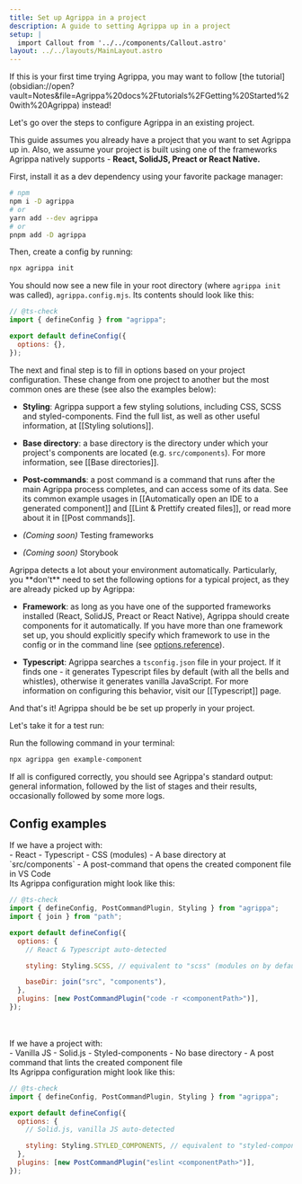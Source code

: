 ```yaml
---
title: Set up Agrippa in a project
description: A guide to setting Agrippa up in a project
setup: |
  import Callout from '../../components/Callout.astro'
layout: ../../layouts/MainLayout.astro
---
```



<Callout type="tip">
  <p slot="header">If this is your first time trying Agrippa, you may want to follow [the tutorial](obsidian://open?vault=Notes&file=Agrippa%20docs%2Ftutorials%2FGetting%20Started%20with%20Agrippa) instead!</p>
</Callout>

Let's go over the steps to configure Agrippa in an existing project.

This guide assumes you already have a project that you want to set Agrippa up in.
Also, we assume your project is built using one of the frameworks Agrippa natively supports - **React, SolidJS, Preact or React Native.**

First, install it as a dev dependency using your favorite package manager:

```bash
# npm
npm i -D agrippa
# or
yarn add --dev agrippa
# or
pnpm add -D agrippa
```

Then, create a config by running:

```bash
npx agrippa init
```

You should now see a new file in your root directory (where `agrippa init` was called), `agrippa.config.mjs`. Its contents should look like this:

```js
// @ts-check
import { defineConfig } from "agrippa";

export default defineConfig({
  options: {},
});
```

The next and final step is to fill in options based on your project configuration. These change from one project to another but the most common ones are these (see also the examples below):

- **Styling**: Agrippa support a few styling solutions, including CSS, SCSS and styled-components. Find the full list, as well as other useful information, at [[Styling solutions]].
- **Base directory**: a base directory is the directory under which your project's components are located (e.g. `src/components`). For more information, see [[Base directories]].
- **Post-commands**: a post command is a command that runs after the main Agrippa process completes, and can access some of its data. See its common example usages in [[Automatically open an IDE to a generated component]] and [[Lint & Prettify created files]], or read more about it in [[Post commands]].

- _(Coming soon)_ Testing frameworks
- _(Coming soon)_ Storybook

<Callout type="tip">
  Agrippa detects a lot about your environment automatically. Particularly, you **don't** need to set the following options for a typical project, as they are already picked up by Agrippa:
  <br/>

  - **Framework**: as long as you have one of the supported frameworks installed (React, SolidJS, Preact or React Native), Agrippa should create components for it automatically. If you have more than one framework set up, you should explicitly specify which framework to use in the config or in the command line (see [options.reference](obsidian://open?vault=Notes&file=Agrippa%20docs%2Freference%2FGeneration%20Options)).

  - **Typescript**: Agrippa searches a `tsconfig.json` file in your project. If it finds one - it generates Typescript files by default (with all the bells and whistles), otherwise it generates vanilla JavaScript. For more information on configuring this behavior, visit our [[Typescript]] page.
</Callout>

And that's it! Agrippa should be be set up properly in your project.

Let's take it for a test run:

Run the following command in your terminal:

```bash
npx agrippa gen example-component
```

If all is configured correctly, you should see Agrippa's standard output: general information, followed by the list of stages and their results, occasionally followed by some more logs.

## Config examples

<Callout type="example">
If we have a project with:
<br/>
- React
- Typescript
- CSS (modules)
- A base directory at `src/components`
- A post-command that opens the created component file in VS Code
<br/>
Its Agrippa configuration might look like this:

```js
// @ts-check
import { defineConfig, PostCommandPlugin, Styling } from "agrippa";
import { join } from "path";

export default defineConfig({
  options: {
    // React & Typescript auto-detected

    styling: Styling.SCSS, // equivalent to "scss" (modules on by default)

    baseDir: join("src", "components"),
  },
  plugins: [new PostCommandPlugin("code -r <componentPath>")],
});
```
</Callout>

<br/>
<br/>

<Callout type="example">
If we have a project with:
<br/>
- Vanilla JS
- Solid.js
- Styled-components
- No base directory
- A post command that lints the created component file
<br/>
Its Agrippa configuration might look like this:

```js
// @ts-check
import { defineConfig, PostCommandPlugin, Styling } from "agrippa";

export default defineConfig({
  options: {
    // Solid.js, vanilla JS auto-detected

    styling: Styling.STYLED_COMPONENTS, // equivalent to "styled-components"
  },
  plugins: [new PostCommandPlugin("eslint <componentPath>")],
});
```
</Callout>